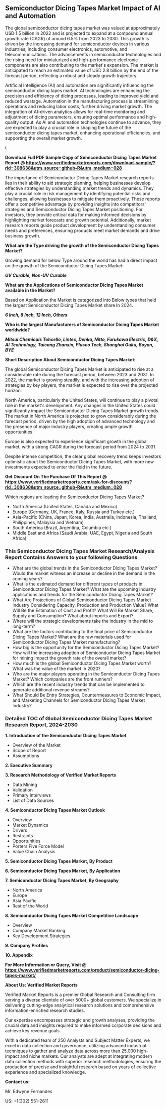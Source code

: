 <h2>Semiconductor Dicing Tapes Market Impact of AI and Automation</h2><p>The global semiconductor dicing tapes market was valued at approximately USD 1.5 billion in 2022 and is projected to expand at a compound annual growth rate (CAGR) of around 6.5% from 2023 to 2030. This growth is driven by the increasing demand for semiconductor devices in various industries, including consumer electronics, automotive, and telecommunications. The advancements in semiconductor technologies and the rising need for miniaturized and high-performance electronic components are also contributing to the market's expansion. The market is anticipated to reach an estimated value of USD 2.8 billion by the end of the forecast period, reflecting a robust and steady growth trajectory.</p><p>Artificial Intelligence (AI) and automation are significantly influencing the semiconductor dicing tapes market. AI technologies are enhancing the precision and efficiency of dicing processes, leading to improved yield and reduced wastage. Automation in the manufacturing process is streamlining operations and reducing labor costs, further driving market growth. The integration of AI-driven analytics allows for real-time monitoring and adjustment of dicing parameters, ensuring optimal performance and high-quality output. As AI and automation technologies continue to advance, they are expected to play a crucial role in shaping the future of the semiconductor dicing tapes market, enhancing operational efficiencies, and supporting the overall market growth.</p>t</p><p id="" class=""><strong>Download Full PDF Sample Copy of Semiconductor Dicing Tapes Market Report @ <a href="https://www.verifiedmarketreports.com/download-sample/?rid=308638&utm_source=github-R&utm_medium=028" target="_blank">https://www.verifiedmarketreports.com/download-sample/?rid=308638&utm_source=github-R&utm_medium=028</a></strong></p><p>The importance of&nbsp;Semiconductor Dicing Tapes Market research reports lies in their ability to aid strategic planning, helping businesses develop effective strategies by understanding market trends and dynamics. They play a crucial role in risk management by identifying potential risks and challenges, allowing businesses to mitigate them proactively. These reports offer a competitive advantage by providing insights into competitors' strategies and Semiconductor Dicing Tapes Market positioning. For investors, they provide critical data for making informed decisions by highlighting market forecasts and growth potential. Additionally, market research reports guide product development by understanding consumer needs and preferences, ensuring products meet market demands and drive business growth.</p><p><strong>What are the&nbsp;Type driving the growth of the Semiconductor Dicing Tapes Market?</strong></p><p id="" class="">Growing demand for below Type around the world has had a direct impact on the growth of the Semiconductor Dicing Tapes Market:</p><em><strong>UV Curable, Non-UV Curable</strong></em></p><strong>What are the&nbsp;Applications&nbsp;of Semiconductor Dicing Tapes Market available in the Market?</strong></p><p id="" class="">Based on Application the Market is categorized into Below types that held the largest Semiconductor Dicing Tapes Market share In 2024.</p><em><strong>6 Inch, 8 Inch, 12 Inch, Others</strong></em></p><strong>Who is the largest Manufacturers of Semiconductor Dicing Tapes Market worldwide?</strong></p><p><em><strong>Mitsui Chemicals Tohcello, Lintec, Denka, Nitto, Furukawa Electric, D&X, AI Technology, Taicang Zhanxin, Plusco Tech, Shanghai Guku, Boyan, BYE</strong></em></p><p id="" class=""><strong>Short Description About Semiconductor Dicing Tapes Market:</strong></p><p>The global Semiconductor Dicing Tapes Market is anticipated to rise at a considerable rate during the forecast period, between 2023 and 2031. In 2022, the market is growing steadily, and with the increasing adoption of strategies by key players, the market is expected to rise over the projected horizon.</p><p>North America, particularly the United States, will continue to play a pivotal role in the market's development. Any changes in the United States could significantly impact the Semiconductor Dicing Tapes Market growth trends. The market in North America is projected to grow considerably during the forecast period, driven by the high adoption of advanced technology and the presence of major industry players, creating ample growth opportunities.</p><p>Europe is also expected to experience significant growth in the global market, with a strong CAGR during the forecast period from 2024 to 2031.</p><p>Despite intense competition, the clear global recovery trend keeps investors optimistic about the Semiconductor Dicing Tapes Market, with more new investments expected to enter the field in the future.</p><p id="" class=""><strong>Get Discount On The Purchase Of This Report @ <a href="https://www.verifiedmarketreports.com/ask-for-discount/?rid=308638&utm_source=github-R&utm_medium=028" target="_blank">https://www.verifiedmarketreports.com/ask-for-discount/?rid=308638&utm_source=github-R&utm_medium=028</a></strong></p>Which regions are leading the Semiconductor Dicing Tapes Market?</p><ul><li>North America (United States, Canada and Mexico)</li><li>Europe (Germany, UK, France, Italy, Russia and Turkey etc.)</li><li>Asia-Pacific (China, Japan, Korea, India, Australia, Indonesia, Thailand, Philippines, Malaysia and Vietnam)</li><li>South America (Brazil, Argentina, Columbia etc.)</li><li>Middle East and Africa (Saudi Arabia, UAE, Egypt, Nigeria and South Africa)</li></ul><h3 id="" class="">This Semiconductor Dicing Tapes Market Research/Analysis Report Contains Answers to your following Questions</h3><ul><li>What are the global trends in the Semiconductor Dicing Tapes Market? Would the market witness an increase or decline in the demand in the coming years?</li><li>What is the estimated demand for different types of products in Semiconductor Dicing Tapes Market? What are the upcoming industry applications and trends for the Semiconductor Dicing Tapes Market?</li><li>What Are Projections of Global Semiconductor Dicing Tapes Market Industry Considering Capacity, Production and Production Value? What Will Be the Estimation of Cost and Profit? What Will Be Market Share, Supply and Consumption? What about imports and Export?</li><li>Where will the strategic developments take the industry in the mid to long-term?</li><li>What are the factors contributing to the final price of Semiconductor Dicing Tapes Market? What are the raw materials used for Semiconductor Dicing Tapes Market manufacturing?</li><li>How big is the opportunity for the Semiconductor Dicing Tapes Market? How will the increasing adoption of Semiconductor Dicing Tapes Market for mining impact the growth rate of the overall market?</li><li>How much is the global Semiconductor Dicing Tapes Market worth? What was the value of the market In 2020?</li><li>Who are the major players operating in the Semiconductor Dicing Tapes Market? Which companies are the front runners?</li><li>Which are the recent industry trends that can be implemented to generate additional revenue streams?</li><li>What Should Be Entry Strategies, Countermeasures to Economic Impact, and Marketing Channels for Semiconductor Dicing Tapes Market Industry?</li></ul><h3 id="" class="">Detailed TOC of Global Semiconductor Dicing Tapes Market Research Report, 2024-2030</h3><p id="" class=""><strong>1. Introduction of the Semiconductor Dicing Tapes Market</strong></p><ul><li>Overview of the Market</li><li>Scope of Report</li><li>Assumptions</li></ul><p id="" class=""><strong>2. Executive Summary</strong></p><p id="" class=""><strong>3. Research Methodology of Verified Market Reports</strong></p><ul><li>Data Mining</li><li>Validation</li><li>Primary Interviews</li><li>List of Data Sources</li></ul><p id="" class=""><strong>4. Semiconductor Dicing Tapes Market Outlook</strong></p><ul><li>Overview</li><li>Market Dynamics</li><li>Drivers</li><li>Restraints</li><li>Opportunities</li><li>Porters Five Force Model</li><li>Value Chain Analysis</li></ul><p id="" class=""><strong>5. Semiconductor Dicing Tapes Market, By Product</strong></p><p id="" class=""><strong>6. Semiconductor Dicing Tapes Market, By Application</strong></p><p id="" class=""><strong>7. Semiconductor Dicing Tapes Market, By Geography</strong></p><ul><li>North America</li><li>Europe</li><li>Asia Pacific</li><li>Rest of the World</li></ul><p id="" class=""><strong>8. Semiconductor Dicing Tapes Market Competitive Landscape</strong></p><ul><li>Overview</li><li>Company Market Ranking</li><li>Key Development Strategies</li></ul><p id="" class=""><strong>9. Company Profiles</strong></p><p id="" class=""><strong>10. Appendix</strong></p><p id="" class=""><strong>For More Information or Query, Visit @ <a href="https://www.verifiedmarketreports.com/product/semiconductor-dicing-tapes-market/" target="_blank">https://www.verifiedmarketreports.com/product/semiconductor-dicing-tapes-market/</a></strong></p><p id="" class=""><strong>About Us: Verified Market Reports</strong></p><p id="" class="">Verified Market Reports is a premier Global Research and Consulting firm serving a diverse clientele of over 5000+ global customers. We specialize in delivering cutting-edge analytical research solutions and comprehensive information-enriched research studies.</p><p id="" class="">Our expertise encompasses strategic and growth analyses, providing the crucial data and insights required to make informed corporate decisions and achieve key revenue goals.</p><p id="" class="">With a dedicated team of 250 Analysts and Subject Matter Experts, we excel in data collection and governance, utilizing advanced industrial techniques to gather and analyze data across more than 25,000 high-impact and niche markets. Our analysts are adept at integrating modern data collection methods with superior research methodologies, ensuring the production of precise and insightful research based on years of collective experience and specialized knowledge.</p><p id="" class=""><strong>Contact us:</strong></p><p id="" class="">Mr. Edwyne Fernandes</p><p id="" class="">US: +1(302) 551-2611</p>